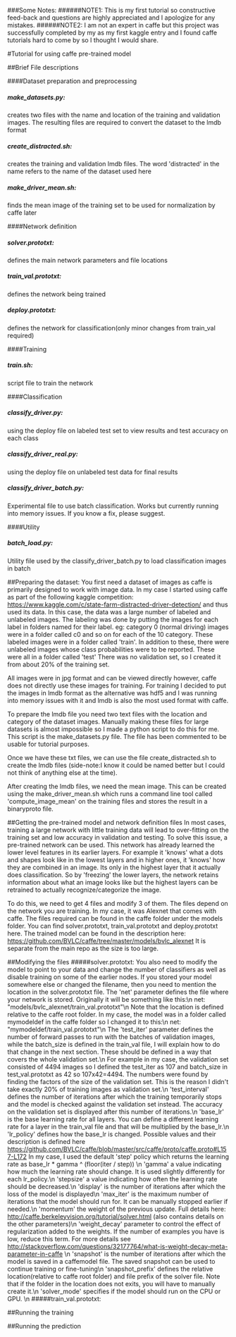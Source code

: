 ###Some Notes:
######NOTE1:
This is my first tutorial so constructive feed-back and questions are highly appreciated and I apologize for any mistakes.
######NOTE2:
I am not an expert in caffe but this project was successfully completed by my as my first kaggle entry and I found caffe tutorials hard to come by so I thought I would share.

#Tutorial for using caffe pre-trained model

##Brief File descriptions

####Dataset preparation and preprocessing
##### make_datasets.py:
creates two files with the name and location of the training and validation images. The resulting files are required to convert the dataset to the lmdb format
##### create_distracted.sh:
creates the training and validation lmdb files. The word 'distracted' in the name refers to the name of the dataset used here
##### make_driver_mean.sh:
finds the mean image of the training set to be used for normalization by caffe later

####Network definition
##### solver.prototxt:
defines the main network parameters and file locations
##### train_val.prototxt:
defines the network being trained
##### deploy.prototxt:
defines the network for classification(only minor changes from train_val required)

####Training
##### train.sh:
script file to train the network

####Classification
##### classify_driver.py:
using the deploy file on labeled test set to view results and test accuracy on each class
##### classify_driver_real.py:
using the deploy file on unlabeled test data for final results
##### classify_driver_batch.py:
Experimental file to use batch classification. Works but currently running into memory issues.
If you know a fix, please suggest.

####Utility
##### batch_load.py:
Utility file used by the classify_driver_batch.py to load classification images in batch

##Preparing the dataset:
You first need a dataset of images as caffe is primarily designed to work with image data.
In my case I started using caffe as part of the following kaggle competition: https://www.kaggle.com/c/state-farm-distracted-driver-detection/ and thus used its data.
In this case, the data was a large number of labeled and unlabeled images.
The labeling was done by putting the images for each label in folders named for their label. eg: category 0 (normal driving) images were in a folder called c0 and so on for each of the 10 category. These labeled images were in a folder called 'train'.
In addition to these, there were unlabeled images whose class probabilities were to be reported. These were all in a folder called 'test'
There was no validation set, so I created it from about 20% of the training set.

All images were in jpg format and can be viewed directly however, caffe does not directly use these images for training.
For training I decided to put the images in lmdb format as the alternative was hdf5 and I was running into memory issues with it and lmdb is also the most used format with caffe.

To prepare the lmdb file you need two text files with the location and category of the dataset images. Manually making these files for large datasets is almost impossible so I made a python script to do this for me. This script is the make_datasets.py file.
The file has been commented to be usable for tutorial purposes.

Once we have these txt files, we can use the file create_distracted.sh to create the lmdb files (side-note:I know it could be named better but I could not think of anything else at the time).

After creating the lmdb files, we need the mean image. This can be created using the make_driver_mean.sh which runs a command line tool called 'compute_image_mean' on the training files and stores the result in a binaryproto file.

##Getting the pre-trained model and network definition files
In most cases, training a large network with little training data will lead to over-fitting on the training set and low accuracy in validation and testing.
To solve this issue, a pre-trained network can be used.
This network has already learned the lower level features in its earlier layers. For example it 'knows' what a dots and shapes look like in the lowest layers and in higher ones, it 'knows' how they are combined in an image. Its only in the highest layer that it actually does classification. So by 'freezing' the lower layers, the network retains information about what an image looks like but the highest layers can be retrained to actually recognize/categorize the image.

To do this, we need to get 4 files and modify 3 of them. The files depend on the network you are training.
In my case, it was Alexnet that comes with caffe.
The files required can be found in the caffe folder under the models folder.
You can find solver.prototxt, train_val.prototxt and deploy.prototxt here.
The trained model can be found in the description here: https://github.com/BVLC/caffe/tree/master/models/bvlc_alexnet
It is separate from the main repo as the size is too large.

##Modifying the files
#####solver.prototxt:
You also need to modify the model to point to your data and change the number of classifiers as well as disable training on some of the earlier nodes.
If you stored your model somewhere else or changed the filename, then you need to mention the location in the solver.prototxt file.
The 'net' parameter defines the file where your network is stored. Originally it will be something like this:\n
net: "models/bvlc_alexnet/train_val.prototxt"\n
Note that the location is defined relative to the caffe root folder.
In my case, the model was in a folder called mymodeldef in the caffe folder so I changed it to this:\n
net: "mymodeldef/train_val.prototxt"\n
The 'test_iter' parameter defines the number of forward passes to run with the batches of validation images, while the batch_size is defined in the train_val file, I will explain how to do that change in the next section. These should be defined in a way that covers the whole validation set.\n
For example in my case, the validation set consisted of 4494 images so I defined the test_iter as 107 and batch_size in test_val.prototxt as 42 so 107x42=4494.
The numbers were found by finding the factors of the size of the validation set. This is the reason I didn't take exactly 20% of training images as validation set.\n
'test_interval' defines the number of iterations after which the training temporarily stops and the model is checked against the validation set instead. The accuracy on the validation set is displayed after this number of iterations.\n
'base_lr' is the base learning rate for all layers. You can define a different learning rate for a layer in the train_val file and that will be multiplied by the base_lr.\n
'lr_policy' defines how the base_lr is changed. Possible values and their description is defined here https://github.com/BVLC/caffe/blob/master/src/caffe/proto/caffe.proto#L157-L172
In my case, I used the default 'step' policy which returns the learning rate as base_lr * gamma ^ (floor(iter / step)) \n
'gamma' a value indicating how much the learning rate should change. It is used slightly differently for each lr_policy.\n
'stepsize' a value indicating how often the learning rate should be decreased.\n
'display' is the number of iterations after which the loss of the model is displayed\n
'max_iter' is the maximum number of iterations that the model should run for. It can be manually stopped earlier if needed.\n
'momentum' the weight of the previous update. Full details here: http://caffe.berkeleyvision.org/tutorial/solver.html (also contains details on the other parameters)\n
'weight_decay' parameter to control the effect of regularization added to the weights. If the number of examples you have is low, reduce this term. For more details see http://stackoverflow.com/questions/32177764/what-is-weight-decay-meta-parameter-in-caffe \n
'snapshot' is the number of iterations after which the model is saved in a caffemodel file. The saved snapshot can be used to continue training or fine-tuning\n
'snapshot_prefix' defines the relative location(relative to caffe root folder) and file prefix of the solver file. Note that if the folder in the location does not exits, you will have to manually create it.\n
'solver_mode' specifies if the model should run on the CPU or GPU. \n
#####train_val.prototxt:


##Running the training

##Running the prediction
